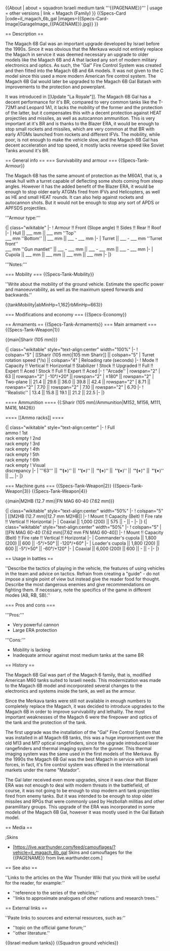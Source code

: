 {{About
| about = squadron Israeli medium tank '''{{PAGENAME}}'''
| usage = other versions
| link = Magach (Family)
}}
{{Specs-Card
|code=il_magach_6b_gal
|images={{Specs-Card-Image|GarageImage_{{PAGENAME}}.jpg}}
}}

== Description ==
<!-- ''In the description, the first part should be about the history of the creation and combat usage of the vehicle, as well as its key features. In the second part, tell the reader about the ground vehicle in the game. Insert a screenshot of the vehicle, so that if the novice player does not remember the vehicle by name, he will immediately understand what kind of vehicle the article is talking about.'' -->
The Magach 6B Gal was an important upgrade developed by Israel before the 1990s. Since it was obvious that the Merkava would not entirely replace the Magach in service it was deemed necessary an upgrade to older models like the Magach 6B and A that lacked any sort of modern military electronics and optics. As such, the "Gal" Fire Control System was created and then fitted into the Magach 6B and 6A models. It was not given to the C model since this used a more modern American fire control system. The Magach 6B Gal would later be upgraded to the Magach 6B Gal Batash with improvements to the protection and powerplant.

It was introduced in [[Update "La Royale"]]. The Magach 6B Gal has a decent performance for it's BR, compared to very common tanks like the T-72M1 and Leopard 1A1, it lacks the mobility of the former and the protection of the latter, but it compensates this with a decent protection against HEAT projectiles and missiles, as well as autocannon ammunition. This is very important at it's BR and is thanks to the Blazer ERA, it would be enough to stop small rockets and missiles, which are very common at that BR with early ATGMs launched from rockets and different IFVs. The mobility, while poor, is not enough to make the vehicle slow, and the Magach 6B Gal has decent acceleration and top speed, it mostly lacks reverse speed like Soviet Tanks around it's BR.

== General info ==
=== Survivability and armour ===
{{Specs-Tank-Armour}}
<!-- ''Describe armour protection. Note the most well protected and key weak areas. Appreciate the layout of modules as well as the number and location of crew members. Is the level of armour protection sufficient, is the placement of modules helpful for survival in combat? If necessary use a visual template to indicate the most secure and weak zones of the armour.'' -->
The Magach 6B has the same amount of protection as the M60A1, that is, a weak hull with a turret capable of deflecting some shots coming from steep angles. However it has the added benefit of the Blazer ERA, it would be enough to stop older early ATGMs fired from IFVs and Helicopters, as well as HE and small HEAT rounds. It can also help against rockets and autocannon shots. But it would not be enough to stop any sort of APDS or APFSDS projectiles.

'''Armour type:''' <!-- The types of armour present on the vehicle and their general locations -->
<!-- Example: * Rolled homogeneous armour (Front, Side, Rear, Hull roof)
* Cast homogeneous armour (Turret, Transmission area) -->

{| class="wikitable"
|-
! Armour !! Front (Slope angle) !! Sides !! Rear !! Roof
|-
| Hull || ___ mm || ___ mm ''Top'' <br> ___ mm ''Bottom'' || ___ mm || ___ - ___ mm
|-
| Turret || ___ - ___ mm ''Turret front'' <br> ___ mm ''Gun mantlet'' || ___ - ___ mm || ___ - ___ mm || ___ - ___ mm
|-
| Cupola || ___ mm || ___ mm || ___ mm || ___ mm
|-
|}

'''Notes:''' <!-- Any additional notes which the user needs to be aware of -->
<!-- Example: * Suspension wheels are 20 mm thick, tracks are 30 mm thick, and torsion bars are 60 mm thick. -->

=== Mobility ===
{{Specs-Tank-Mobility}}
<!-- ''Write about the mobility of the ground vehicle. Estimate the specific power and manoeuvrability, as well as the maximum speed forwards and backwards.'' -->
''Write about the mobility of the ground vehicle. Estimate the specific power and manoeuvrability, as well as the maximum speed forwards and backwards.''

{{tankMobility|abMinHp=1,162|rbMinHp=663}}

=== Modifications and economy ===
{{Specs-Economy}}

== Armaments ==
{{Specs-Tank-Armaments}}
=== Main armament ===
{{Specs-Tank-Weapon|1}}
<!-- ''Give the reader information about the characteristics of the main gun. Assess its effectiveness in a battle based on the reloading speed, ballistics and the power of shells. Do not forget about the flexibility of the fire, that is how quickly the cannon can be aimed at the target, open fire on it and aim at another enemy. Add a link to the main article on the gun: <code><nowiki>{{main|Name of the weapon}}</nowiki></code>. Describe in general terms the ammunition available for the main gun. Give advice on how to use them and how to fill the ammunition storage.'' -->
{{main|Sharir (105 mm)}}

{| class="wikitable" style="text-align:center" width="100%"
|-
! colspan="5" | [[Sharir (105 mm)|105 mm Sharir]] || colspan="5" | Turret rotation speed (°/s) || colspan="4" | Reloading rate (seconds)
|-
! Mode !! Capacity !! Vertical !! Horizontal !! Stabilizer
! Stock !! Upgraded !! Full !! Expert !! Aced
! Stock !! Full !! Expert !! Aced
|-
! ''Arcade''
| rowspan="2" | 63 || rowspan="2" | -10°/+20° || rowspan="2" | ±180° || rowspan="2" | Two-plane || 21.4 || 29.6 || 36.0 || 39.8 || 42.4 || rowspan="2" | 8.71 || rowspan="2" | 7.70 || rowspan="2" | 7.10 || rowspan="2" | 6.70
|-
! ''Realistic''
| 13.4 || 15.8 || 19.1 || 21.2 || 22.5
|-
|}

==== Ammunition ====
{{:Sharir (105 mm)/Ammunition|M152, M156, M111, M416, M426}}

==== [[Ammo racks]] ====
<!-- [[File:Ammoracks_{{PAGENAME}}.png|right|thumb|x250px|[[Ammo racks]] of the {{PAGENAME}}]] -->
<!-- '''Last updated:''' -->
{| class="wikitable" style="text-align:center"
|-
! Full<br>ammo
! 1st<br>rack empty
! 2nd<br>rack empty
! 3rd<br>rack empty
! 4th<br>rack empty
! 5th<br>rack empty
! 6th<br>rack empty
! Visual<br>discrepancy
|-
| '''63''' || __&nbsp;''(+__)'' || __&nbsp;''(+__)'' || __&nbsp;''(+__)'' || __&nbsp;''(+__)'' || __&nbsp;''(+__)'' || __&nbsp;''(+__)'' || __
|-
|}

=== Machine guns ===
{{Specs-Tank-Weapon|2}}
{{Specs-Tank-Weapon|3}}
{{Specs-Tank-Weapon|4}}
<!-- ''Offensive and anti-aircraft machine guns not only allow you to fight some aircraft but also are effective against lightly armoured vehicles. Evaluate machine guns and give recommendations on its use.'' -->
{{main|M2HB (12.7 mm)|FN MAG 60-40 (7.62 mm)}}

{| class="wikitable" style="text-align:center" width="50%"
|-
! colspan="5" | [[M2HB (12.7 mm)|12.7 mm M2HB]]
|-
! Mount !! Capacity (Belt) !! Fire rate !! Vertical !! Horizontal
|-
| Coaxial || 1,000 (200) || 575 || - || -
|-
|}
{| class="wikitable" style="text-align:center" width="50%"
|-
! colspan="5" | [[FN MAG 60-40 (7.62 mm)|7.62 mm FN MAG 60-40]]
|-
! Mount !! Capacity (Belt) !! Fire rate !! Vertical !! Horizontal
|-
| Commander's cupola || 1,800 (200) || 600 || -5°/+50° || -120°/+60°
|-
| Loader's cupola || 1,800 (200) || 600 || -5°/+50° || -60°/+120°
|-
| Coaxial || 6,000 (200) || 600 || - || -
|-
|}

== Usage in battles ==
<!-- ''Describe the tactics of playing in the vehicle, the features of using vehicles in the team and advice on tactics. Refrain from creating a "guide" - do not impose a single point of view but instead give the reader food for thought. Describe the most dangerous enemies and give recommendations on fighting them. If necessary, note the specifics of the game in different modes (AB, RB, SB).'' -->
''Describe the tactics of playing in the vehicle, the features of using vehicles in the team and advice on tactics. Refrain from creating a "guide" - do not impose a single point of view but instead give the reader food for thought. Describe the most dangerous enemies and give recommendations on fighting them. If necessary, note the specifics of the game in different modes (AB, RB, SB).''

=== Pros and cons ===
<!-- ''Summarise and briefly evaluate the vehicle in terms of its characteristics and combat effectiveness. Mark its pros and cons in a bulleted list. Try not to use more than 6 points for each of the characteristics. Avoid using categorical definitions such as "bad", "good" and the like - use substitutions with softer forms such as "inadequate" and "effective".'' -->

'''Pros:'''

* Very powerful cannon
* Large ERA protection

'''Cons:'''

* Mobility is lacking
* Inadequate armour against most medium tanks at the same BR

== History ==
<!-- ''Describe the history of the creation and combat usage of the vehicle in more detail than in the introduction. If the historical reference turns out to be too long, take it to a separate article, taking a link to the article about the vehicle and adding a block "/History" (example: <nowiki>https://wiki.warthunder.com/(Vehicle-name)/History</nowiki>) and add a link to it here using the <code>main</code> template. Be sure to reference text and sources by using <code><nowiki><ref></ref></nowiki></code>, as well as adding them at the end of the article with <code><nowiki><references /></nowiki></code>. This section may also include the vehicle's dev blog entry (if applicable) and the in-game encyclopedia description (under <code><nowiki>=== In-game description ===</nowiki></code>, also if applicable).'' -->
The Magach 6B Gal was part of the Magach 6 family, that is, modified American M60 tanks suited to Israeli needs. This modernization was made to the Magach 6B model and incorporated several changes to the electronics and systems inside the tank, as well as the armour.

Since the Merkava tanks were still not available in enough numbers to completely replace the Magach, it was decided to introduce upgrades to the Magach 6B in order to improve survivability and lethality. The most important weaknesses of the Magach 6 were the firepower and optics of the tank and the protection of the tank.

The first upgrade was the installation of the "Gal" Fire Control System that was installed in all Magach 6B tanks, this was a huge improvement over the old M13 and M17 optical rangefinders, since the upgrade introduced laser rangefinders and thermal imaging system for the gunner. This thermal imaging system was the same used in the first models of the Merkava. By the 1990s the Magach 6B Gal was the best Magach in service with Israeli forces, in fact, it's fire control system was offered in the international markets under the name "Matador".

The Gal later received even more upgrades, since it was clear that Blazer ERA was not enough to deal with modern threats in the battlefield, of course, it was not going to be enough to stop modern anti tank projectiles fired from enemy tanks. But it was intended to be enough to stop older missiles and RPGs that were commonly used by Hezbollah militias and other paramilitary groups. This upgrade of the ERA was incorporated in some models of the Magach 6B Gal, however it was mostly used in the Gal Batash model.

== Media ==
<!-- ''Excellent additions to the article would be video guides, screenshots from the game, and photos.'' -->

;Skins

* [https://live.warthunder.com/feed/camouflages/?vehicle=il_magach_6b_gal Skins and camouflages for the {{PAGENAME}} from live.warthunder.com.]

== See also ==
<!-- ''Links to the articles on the War Thunder Wiki that you think will be useful for the reader, for example:''
* ''reference to the series of the vehicles;''
* ''links to approximate analogues of other nations and research trees.'' -->
''Links to the articles on the War Thunder Wiki that you think will be useful for the reader, for example:''

* ''reference to the series of the vehicles;''
* ''links to approximate analogues of other nations and research trees.''

== External links ==
<!-- ''Paste links to sources and external resources, such as:''
* ''topic on the official game forum;''
* ''other literature.'' -->
''Paste links to sources and external resources, such as:''

* ''topic on the official game forum;''
* ''other literature.''

{{Israel medium tanks}}
{{Squadron ground vehicles}}